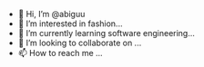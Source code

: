 - 👋 Hi, I’m @abiguu
- 👀 I’m interested in fashion...
- 🌱 I’m currently learning software engineering...
- 💞️ I’m looking to collaborate on  ...
- 📫 How to reach me ...

<!---
abiguu/abiguu is a ✨ special ✨ repository because its `README.md` (this file) appears on your GitHub profile.
You can click the Preview link to take a look at your changes.
--->
